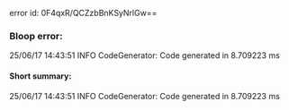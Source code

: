 error id: 0F4qxR/QCZzbBnKSyNrlGw==
### Bloop error:

25/06/17 14:43:51 INFO CodeGenerator: Code generated in 8.709223 ms
#### Short summary: 

25/06/17 14:43:51 INFO CodeGenerator: Code generated in 8.709223 ms